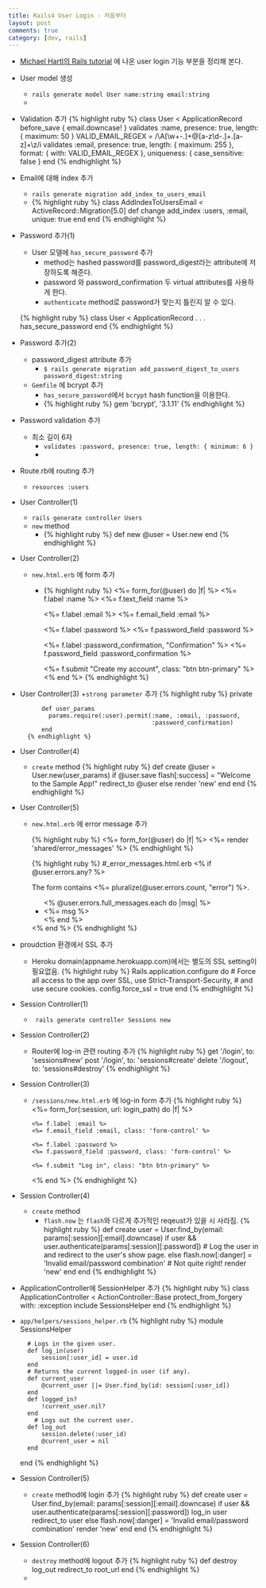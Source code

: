 ```yaml
---
title: Rails4 User Login - 처음부터
layout: post
comments: true
category: [dev, rails]
---	
```


- [Michael Hartl의 Rails tutorial][railstutorial] 에 나온 user login 기능 부분을 정리해 본다.
- User model 생성
	+ `rails generate model User name:string email:string`
	+ 
- Validation 추가
	{% highlight ruby %}
		class User < ApplicationRecord
		  before_save { email.downcase! }
		  validates :name, presence: true, length: { maximum: 50 }
		  VALID_EMAIL_REGEX = /\A[\w+\-.]+@[a-z\d\-.]+\.[a-z]+\z/i
		  validates :email, presence: true, length: { maximum: 255 },
		                    format: { with: VALID_EMAIL_REGEX },
		                    uniqueness: { case_sensitive: false }
		end
	{% endhighlight %}
- Email에 대해 index 추가
	+ `rails generate migration add_index_to_users_email`
	+ {% highlight ruby %}
		class AddIndexToUsersEmail < ActiveRecord::Migration[5.0]
		  def change
		    add_index :users, :email, unique: true
		  end
		end
	{% endhighlight %}
- Password 추가(1)
	+ User 모델에 `has_secure_password` 추가
		+ method는 hashed password를 password_digest라는 attribute에 저장하도록 해준다.
		+ password 와 password_confirmation 두 virtual attributes를 사용하게 한다.
		+ `authenticate` method로  password가 맞는지 틀린지 알 수 있다.
    
    {% highlight ruby %}
        class User < ApplicationRecord
          .
          .
          .
          has_secure_password
        end
    {% endhighlight %}
- Password 추가(2)
    + password_digest attribute 추가
	   + `$ rails generate migration add_password_digest_to_users password_digest:string`
	+ `Gemfile` 에 bcrypt 추가
		+ `has_secure_password`에서 `bcrypt` hash function을 이용한다. 
		+ {% highlight ruby %}
			gem 'bcrypt',         '3.1.11'
		{% endhighlight %}
- Password validation 추가
	+ 최소 길이 6자
		* `validates :password, presence: true, length: { minimum: 6 }`
		* 
- Route.rb에 routing 추가
    + `resources :users`
- User Controller(1)
    + `rails generate controller Users`
    + `new` method
        + {% highlight ruby %}
            def new
                @user = User.new
            end
        {% endhighlight %}
- User Controller(2)
    + `new.html.erb` 에 form 추가
        * {% highlight ruby %}
        <%= form_for(@user) do |f| %>
          <%= f.label :name %>
          <%= f.text_field :name %>

          <%= f.label :email %>
          <%= f.email_field :email %>

          <%= f.label :password %>
          <%= f.password_field :password %>

          <%= f.label :password_confirmation, "Confirmation" %>
          <%= f.password_field :password_confirmation %>

          <%= f.submit "Create my account", class: "btn btn-primary" %>
        <% end %>
        {% endhighlight %}
- User Controller(3)
    +`strong parameter` 추가
        {% highlight ruby %}
         private

            def user_params
              params.require(:user).permit(:name, :email, :password,
                                           :password_confirmation)
            end
        {% endhighlight %}
- User Controller(4)
    + `create` method
        {% highlight ruby %}
          def create
            @user = User.new(user_params)
            if @user.save
              flash[:success] = "Welcome to the Sample App!"
              redirect_to @user
            else
              render 'new'
            end
          end
        {% endhighlight %}
- User Controller(5)
    + `new.html.erb` 에 error message 추가

        {% highlight ruby %}
        <%= form_for(@user) do |f| %>
            <%= render 'shared/error_messages' %>
        {% endhighlight %}

        {% highlight ruby %}
        #_error_messages.html.erb
        <% if @user.errors.any? %>
          <div id="error_explanation">
            <div class="alert alert-danger">
              The form contains <%= pluralize(@user.errors.count, "error") %>.
            </div>
            <ul>
            <% @user.errors.full_messages.each do |msg| %>
              <li><%= msg %></li>
            <% end %>
            </ul>
          </div>
        <% end %>
        {% endhighlight %}
- proudction 환경에서 SSL 추가
    + Heroku domain(appname.herokuapp.com)에서는 별도의 SSL setting이 필요없음.
    {% highlight ruby %}
        Rails.application.configure do
          # Force all access to the app over SSL, use Strict-Transport-Security,
          # and use secure cookies.
          config.force_ssl = true
        end
    {% endhighlight %}
- Session Controller(1)
    + ` rails generate controller Sessions new`
- Session Controller(2)
    - Router에 log-in 관련 routing 추가
        {% highlight ruby %}
            get    '/login',   to: 'sessions#new'
            post   '/login',   to: 'sessions#create'
            delete '/logout',  to: 'sessions#destroy'
        {% endhighlight %}
- Session Controller(3) 
    - `/sessions/new.html.erb` 에 log-in form 추가
        {% highlight ruby %}
        <%= form_for(:session, url: login_path) do |f| %>

          <%= f.label :email %>
          <%= f.email_field :email, class: 'form-control' %>

          <%= f.label :password %>
          <%= f.password_field :password, class: 'form-control' %>

          <%= f.submit "Log in", class: "btn btn-primary" %>
        <% end %>
        {% endhighlight %}
- Session Controller(4)
    - `create` method
        + `flash.now` 는 `flash`와 다르게 추가적인 reqeust가 있을 시 사라짐.
        {% highlight ruby %}
        def create
            user = User.find_by(email: params[:session][:email].downcase)
            if user && user.authenticate(params[:session][:password])
              # Log the user in and redirect to the user's show page.
            else
              flash.now[:danger] = 'Invalid email/password combination' # Not quite right!
              render 'new'
            end
          end
        {% endhighlight %}
- ApplicationController에 SessionHelper 추가 
    {% highlight ruby %}
    class ApplicationController < ActionController::Base
      protect_from_forgery with: :exception
      include SessionsHelper
    end
    {% endhighlight %}
- `app/helpers/sessions_helper.rb`
    {% highlight ruby %}
    module SessionsHelper

        # Logs in the given user.
        def log_in(user)
            session[:user_id] = user.id
        end
        # Returns the current logged-in user (if any).
        def current_user
            @current_user ||= User.find_by(id: session[:user_id])
        end
        def logged_in?
            !current_user.nil?
        end
          # Logs out the current user.
        def log_out
            session.delete(:user_id)
            @current_user = nil
        end
    end
    {% endhighlight %}
- Session Controller(5)
    + `create` method에 login 추가
    {% highlight ruby %}
    def create
        user = User.find_by(email: params[:session][:email].downcase)
        if user && user.authenticate(params[:session][:password])
          log_in user
          redirect_to user
        else
          flash.now[:danger] = 'Invalid email/password combination'
          render 'new'
        end
      end
    {% endhighlight %}
- Session Controller(6)
    + `destroy` method에 logout 추가
    {% highlight ruby %}
    def destroy
        log_out
        redirect_to root_url
    end
    {% endhighlight %}
    + 
[railstutorial]: https://www.railstutorial.org/book/_single-page
